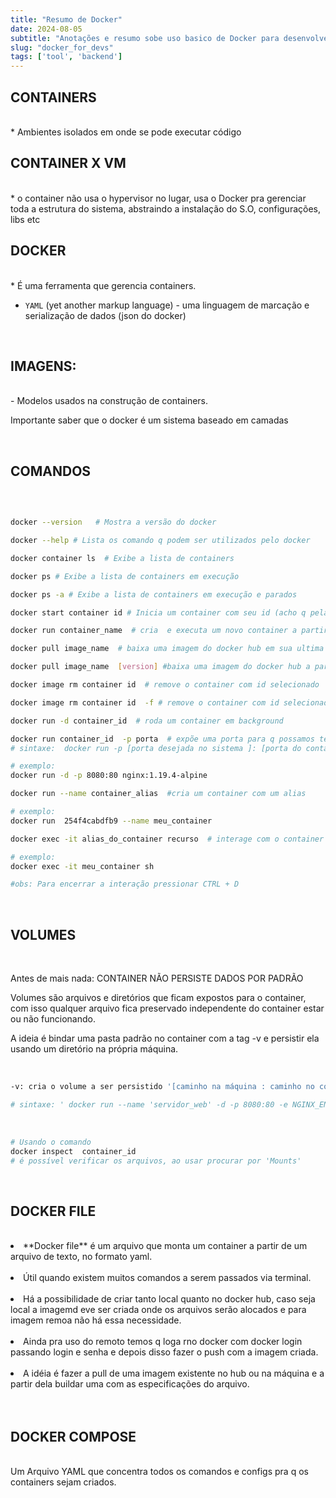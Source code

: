 ```yaml
---
title: "Resumo de Docker"
date: 2024-08-05
subtitle: "Anotações e resumo sobe uso basico de Docker para desenvolvedores"
slug: "docker_for_devs"
tags: ['tool', 'backend']
---
```


## CONTAINERS

<br>
* Ambientes isolados em onde se pode executar código

<br>

## CONTAINER X VM

<br>
* o container não usa o hypervisor no lugar, usa o Docker pra gerenciar toda a estrutura do sistema, abstraindo a instalação do S.O, configurações, libs etc

<br>

## DOCKER

<br>
* É uma ferramenta que gerencia containers.

- `YAML` (yet another markup language) - uma linguagem de marcação e serialização de dados (json do docker)

<br>

## IMAGENS:

<br>
 - Modelos usados na construção de containers.

Importante saber que o docker é um sistema baseado em camadas

<br>

## COMANDOS

<br>

```bash

docker --version   # Mostra a versão do docker

docker --help # Lista os comando q podem ser utilizados pelo docker

docker container ls  # Exibe a lista de containers

docker ps # Exibe a lista de containers em execução

docker ps -a # Exibe a lista de containers em execução e parados

docker start container id # Inicia um container com seu id (acho q pelas inicias ele tbm identifica)

docker run container_name  # cria  e executa um novo container a partir de uma imagem

docker pull image_name  # baixa uma imagem do docker hub em sua ultima versão

docker pull image_name  [version] #baixa uma imagem do docker hub a partir da versão fornecida

docker image rm container id  # remove o container com id selecionado

docker image rm container id  -f # remove o container com id selecionado recursivamente ( para o container, remove a imagem )

docker run -d container_id  # roda um container em background

docker run container_id  -p porta  # expõe uma porta para q possamos ter acesso ao container da nossa máquina
# sintaxe:  docker run -p [porta desejada no sistema ]: [porta do container ] [nome do container]

# exemplo:
docker run -d -p 8080:80 nginx:1.19.4-alpine

docker run --name container_alias  #cria um container com um alias

# exemplo:
docker run  254f4cabdfb9 --name meu_container

docker exec -it alias_do_container recurso  # interage com o container abrindo o shell

# exemplo:
docker exec -it meu_container sh

#obs: Para encerrar a interação pressionar CTRL + D

```

<br>

## VOLUMES

<br>

Antes de mais nada: CONTAINER NÃO PERSISTE DADOS POR PADRÃO

Volumes são arquivos e diretórios que ficam expostos para o container, com isso qualquer arquivo fica preservado independente do container estar ou não funcionando.

A ideia é bindar uma pasta padrão no container com a tag -v e persistir ela usando um diretório na própria máquina.

<br>

```bash
-v: cria o volume a ser persistido '[caminho na máquina : caminho no container]'

# sintaxe: ' docker run --name 'servidor_web' -d -p 8080:80 -e NGINX_ENTRYPOINT_QUIET_LOGS=1 -v  "c:\users\jr\desktop\docker:/usr/share/nginx/html" nginx:1.19.4-alpine'

```

<br>

```bash
# Usando o comando
docker inspect  container_id
# é possível verificar os arquivos, ao usar procurar por 'Mounts'
```

<br>

## DOCKER FILE

<br>
<li>**Docker file** é um arquivo que monta um container a partir de um arquivo de texto, no formato yaml.</li>
<br>
<li> Útil quando existem muitos comandos a serem passados via terminal.</li>
<br>
<li>Há a possibilidade de criar tanto local quanto no docker hub, caso seja local a imagemd eve ser criada onde os arquivos serão alocados e para imagem remoa não há essa necessidade.</li>
<br>
<li>Ainda pra uso do remoto temos q loga rno docker com docker login passando login e senha e depois disso fazer o push com a imagem criada.</li>
<br>
<li>A idéia é fazer a pull de uma imagem existente no hub ou na máquina e a partir dela buildar uma com as especificações do arquivo.</li>
<br>


<br>

## DOCKER COMPOSE

<br>
   Um Arquivo YAML que concentra todos os comandos e configs pra q os containers sejam criados.

